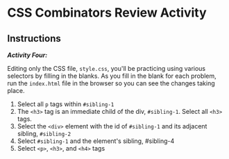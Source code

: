 # CSS Combinators Review Activity

## Instructions

**_Activity Four:_**

Editing only the CSS file, `style.css`, you'll be practicing using various selectors by filling in the blanks. As you fill in the blank for each problem, run the `index.html` file in the browser so you can see the changes taking place.

1. Select all `p` tags within `#sibling-1`
2. The `<h3>` tag is an immediate child of the div, `#sibling-1`. Select all `<h3>` tags. 
3. Select the `<div>` element with the id of `#sibling-1` and its adjacent sibling, `#sibling-2`
4. Select `#sibling-1` and the element's sibling, #sibling-4
5. Select `<p>`, `<h3>`, and `<h4>` tags
  
